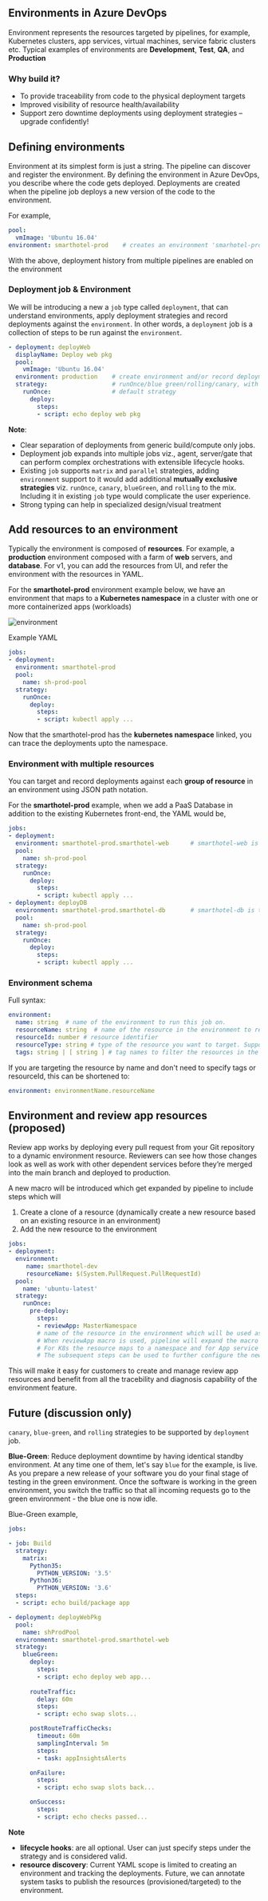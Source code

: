 ## Environments in Azure DevOps

Environment represents the resources targeted by pipelines, for example, Kubernetes clusters, app services, virtual machines, service fabric clusters etc.  Typical examples of environments are **Development**, **Test**, **QA**, and **Production**

### Why build it?

- To provide traceability from code to the physical deployment targets
- Improved visibility of resource health/availability
- Support zero downtime deployments using deployment strategies – upgrade confidently!

## Defining environments

Environment at its simplest form is just a string. The pipeline can discover and register the environment. By defining the environment in Azure DevOps, you describe where the code gets deployed. Deployments are created when the pipeline job deploys a new version of the code to the environment.

For example,

```yaml
pool:
  vmImage: 'Ubuntu 16.04'
environment: smarthotel-prod    # creates an environment 'smarhotel-prod' and records deployments against it.
```
With the above, deployment history from multiple pipelines are enabled on the environment 


### Deployment job & Environment

We will be introducing a new a `job` type called `deployment`, that can understand environments, apply deployment strategies and record deployments against the `environment`. In other words, a `deployment` job is a collection of steps to be run against the `environment`. 

```yaml
- deployment: deployWeb
  displayName: Deploy web pkg
  pool:
    vmImage: 'Ubuntu 16.04'
  environment: production    # create environment and/or record deployments
  strategy:                  # runOnce/blue green/rolling/canary, with lifecycle hooks viz, pre/post healthcheck, swap etc
    runOnce:                 # default strategy
      deploy:
        steps:       
        - script: echo deploy web pkg
```

**Note**:
- Clear separation of deployments from generic build/compute only jobs. 
- Deployment job expands into multiple jobs viz., agent, server/gate that can perform complex orchestrations with extensible lifecycle hooks.
- Existing `job` supports `matrix` and `parallel` strategies, adding `environment` support to it would add additional **mutually exclusive strategies** viz. `runOnce`, `canary`, `blueGreen`, and `rolling` to the mix. Including it in existing `job` type would complicate the user experience.
- Strong typing can help in specialized design/visual treatment


## Add resources to an environment

Typically the environment is composed of **resources**. For example, a **production** environment composed with a farm of **web** servers, and **database**. For v1, you can add the resources from UI, and refer the environment with the resources in YAML. 

For the **smarthotel-prod** environment example below, we have an environment that maps to a **Kubernetes namespace** in a cluster with one or more containerized apps (workloads) 

![environment](images/environment.png)


Example YAML

```yaml
jobs:
- deployment:
  environment: smarthotel-prod
  pool:
    name: sh-prod-pool
  strategy:                 
    runOnce:            
      deploy:
        steps:       
        - script: kubectl apply ...                        
```

Now that the smarthotel-prod has the **kubernetes namespace** linked, you can trace the deployments upto the namespace. 

### Environment with multiple resources

You can target and record deployments against each **group of resource** in an environment using JSON path notation. 

For the **smarthotel-prod** example, when we add a PaaS Database in addition to the existing Kubernetes front-end, the YAML would be,

```yaml
jobs:
- deployment:
  environment: smarthotel-prod.smarthotel-web      # smarthotel-web is the kubernetes namespace that is linked
  pool:
    name: sh-prod-pool
  strategy:                 
    runOnce:            
      deploy: 
        steps:       
        - script: kubectl apply ... 
- deployment: deployDB
  environment: smarthotel-prod.smarthotel-db       # smarthotel-db is the Azure SQL DB that is linked
  pool:
    name: sh-prod-pool
  strategy:                 
    runOnce:
      deploy: 
        steps:       
        - script: kubectl apply ... 
```

### Environment schema

Full syntax:

```yaml
environment:
  name: string  # name of the environment to run this job on.
  resourceName: string  # name of the resource in the environment to record the deployments against
  resourceId: number # resource identifier
  resourceType: string # type of the resource you want to target. Supported types: virtualMachine, Kubernetes, appService
  tags: string | [ string ] # tag names to filter the resources in the environment
```

If you are targeting the resource by name and don't need to specify tags or resourceId, this can be shortened to:

```yaml
environment: environmentName.resourceName
```

## Environment and review app resources (proposed)
Review app works by deploying every pull request from your Git repository to a dynamic environment resource. Reviewers can see how those changes look as well as work with other dependent services before they’re merged into the main branch and deployed to production.

A new macro will be introduced which get expanded by pipeline to include steps which will 
1. Create a clone of a resource (dynamically create a new resource based on an existing resource in an environment)
2. Add the new resource to the environment 

```yaml
jobs:
- deployment:
  environment: 
     name: smarthotel-dev      
     resourceName: $(System.PullRequest.PullRequestId) 
  pool:
    name: 'ubuntu-latest'
  strategy:                 
    runOnce:            
      pre-deploy: 
        steps:       
        - reviewApp: MasterNamespace 
        # name of the resource in the environment which will be used as a base for creating the new resource for review app.
        # When reviewApp macro is used, pipeline will expand the macro to include task which will create a clone of that resource and add it to the environment given as input
        # For K8s the resource maps to a namespace and for App service it will map to a new slot
        # The subsequent steps can be used to further configure the new resource and deploy changes
```
This will make it easy for customers to create and manage review app resources and benefit from all the tracebility and diagnosis capability of the environment feature.

## Future (discussion only)
`canary`, `blue-green`, and `rolling` strategies to be supported by `deployment` job. 

**Blue-Green**: Reduce deployment downtime by having identical standby environment. At any time one of them, let's say `blue` for the example, is live. As you prepare a new release of your software you do your final stage of testing in the green environment. Once the software is working in the green environment, you switch the traffic so that all incoming requests go to the green environment - the blue one is now idle.

Blue-Green example, 

```yaml
jobs:

- job: Build
  strategy:
    matrix:
      Python35:
        PYTHON_VERSION: '3.5'
      Python36:
        PYTHON_VERSION: '3.6'
  steps:
  - script: echo build/package app 

- deployment: deployWebPkg
  pool: 
    name: shProdPool
  environment: smarthotel-prod.smarthotel-web
  strategy:                 
    blueGreen:              
      deploy: 
        steps:
        - script: echo deploy web app...
      
      routeTraffic:
        delay: 60m
        steps:
        - script: echo swap slots...

      postRouteTrafficChecks:
        timeout: 60m
        samplingInterval: 5m
        steps:          
        - task: appInsightsAlerts     

      onFailure:
        steps:
        - script: echo swap slots back...

      onSuccess:
        steps:
        - script: echo checks passed...

```

**Note**
- **lifecycle hooks**: are all optional. User can just specify steps under the strategy and is considered valid.
- **resource discovery**: Current YAML scope is limited to creating an environment and tracking the deployments. Future, we can annotate system tasks to publish the resources (provisioned/targeted) to the environment.
